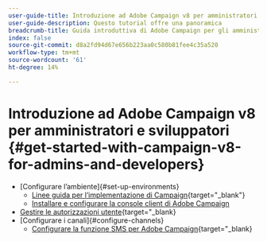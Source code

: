 ```yaml
---
user-guide-title: Introduzione ad Adobe Campaign v8 per amministratori e sviluppatori.
user-guide-description: Questo tutorial offre una panoramica
breadcrumb-title: Guida introduttiva di Adobe Campaign per gli amministratori
index: false
source-git-commit: d8a2fd94d67e656b223aa0c580b81fee4c35a520
workflow-type: tm+mt
source-wordcount: '61'
ht-degree: 14%

---
```



# Introduzione ad Adobe Campaign v8 per amministratori e sviluppatori {#get-started-with-campaign-v8-for-admins-and-developers}

+ [Configurare l’ambiente]{#set-up-environments}
   + [Linee guida per l’implementazione di Campaign](https://experienceleague.adobe.com/en/docs/campaign/campaign-v8/config/implement/implement){target="_blank"}
   + [Installare e configurare la console client di Adobe Campaign](/help/tutorial-acs-acc-admin/install-the-client-console.md)
+ [Gestire le autorizzazioni utente](https://experienceleague.adobe.com/en/docs/campaign/campaign-v8/admin/permissions/manage-permissions){target="_blank}
+ [Configurare i canali]{#configure-channels}
   + [Configurare la funzione SMS per Adobe Campaign](https://experienceleague.adobe.com/en/docs/campaign-learn/set-up-sms-for-adobe-campaign/overview){target="_blank}
